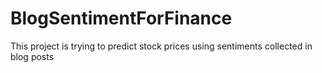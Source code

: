 BlogSentimentForFinance
=======================

This project is trying to predict stock prices using sentiments collected in blog posts
